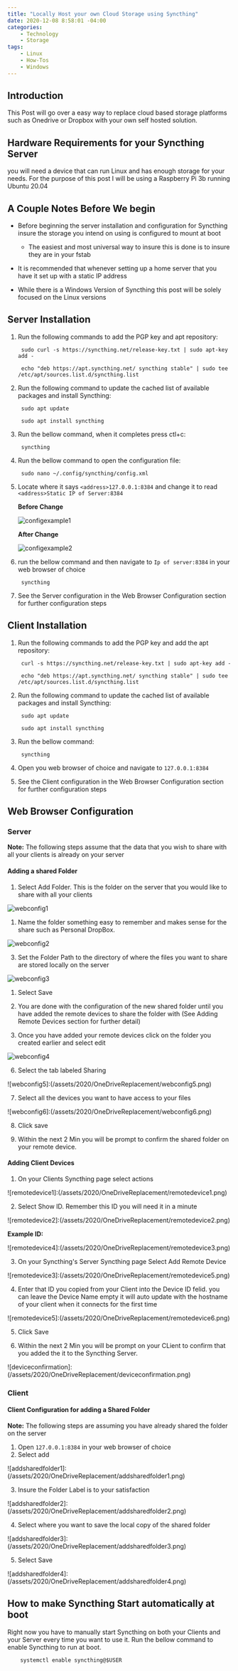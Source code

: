 ```yaml
---
title: "Locally Host your own Cloud Storage using Syncthing"
date: 2020-12-08 8:58:01 -04:00
categories:
    - Technology
    - Storage
tags:
    - Linux
    - How-Tos
    - Windows
---
```


## Introduction
This Post will go over a easy way to replace cloud based storage platforms such as Onedrive or Dropbox with your own self hosted solution.

## Hardware Requirements for your Syncthing Server
you will need a device that can run Linux and has enough storage for your needs. For the purpose of this post I will be using a Raspberry Pi 3b running Ubuntu 20.04

## A Couple Notes Before We begin
* Before beginning the server installation and configuration for Syncthing insure the storage you intend on using is configured to mount at boot      
  * The easiest and most universal way to insure this is done is to insure they are in your fstab

* It is recommended that whenever setting up a home server that you have it set up with a static IP address

* While there is a Windows Version of Syncthing this post will be solely focused on the Linux versions

## Server Installation
1. Run the following commands to add the PGP key and apt repository:

        sudo curl -s https://syncthing.net/release-key.txt | sudo apt-key add -

        echo "deb https://apt.syncthing.net/ syncthing stable" | sudo tee /etc/apt/sources.list.d/syncthing.list


2. Run the following command to update the cached list of available packages and install Syncthing:
        
        sudo apt update
        
        sudo apt install syncthing

3. Run the bellow command, when it completes press ctl+c:

        syncthing

4. Run the bellow command to open the configuration file:

        sudo nano ~/.config/syncthing/config.xml

5. Locate where it says ` <address>127.0.0.1:8384 ` and change it to read ` <address>Static IP of Server:8384`

    __Before Change__
    
    ![configexample1](/assets/2020/OneDriveReplacement/configexample1.png)

    __After Change__
    
    ![configexample2](/assets/2020/OneDriveReplacement/configexample2.png)

6. run the bellow command and then navigate to `Ip of server:8384` in your web browser of choice
        
        syncthing

7. See the Server configuration in the Web Browser Configuration section for further configuration steps

## Client Installation
1. Run the following commands to add the PGP key and add the apt repository:

        curl -s https://syncthing.net/release-key.txt | sudo apt-key add -

        echo "deb https://apt.syncthing.net/ syncthing stable" | sudo tee /etc/apt/sources.list.d/syncthing.list

2. Run the following command to update the cached list of available packages and install Syncthing:
        
        sudo apt update
        
        sudo apt install syncthing

3. Run the bellow command:

        syncthing

4. Open you web browser of choice and navigate to `127.0.0.1:8384`

5. See the Client configuration in the Web Browser Configuration section for further configuration steps

## Web Browser Configuration
### Server
__Note:__ The following steps assume that the data that you wish to share with all your clients is already on your server

#### Adding a shared Folder
1. Select Add Folder. This is the folder on the server that you would like to share with all your clients

![webconfig1](/assets/2020/OneDriveReplacement/webconfig1.png)

1. Name the folder something easy to remember and makes sense for the share such as Personal DropBox.

![webconfig2](/assets/2020/OneDriveReplacement/webconfig2.png)

3. Set the Folder Path to the directory of where the files you want to share are stored locally on the server

![webconfig3](/assets/2020/OneDriveReplacement/webconfig3.png)

1. Select Save

2. You are done with the configuration of the new shared folder until you have added the remote devices to share the folder with (See Adding Remote Devices section for further detail)

3. Once you have added your remote devices click on the folder you created earlier and select edit

![webconfig4](/assets/2020/OneDriveReplacement/webconfig4.png)

6. Select the tab labeled Sharing

![webconfig5]:(/assets/2020/OneDriveReplacement/webconfig5.png)

7. Select all the devices you want to have access to your files

![webconfig6]:(/assets/2020/OneDriveReplacement/webconfig6.png)

8. Click save

9. Within the next 2 Min you will be prompt to confirm the shared folder on your remote device.

#### Adding Client Devices
1. On your Clients Syncthing page select actions

![remotedevice1]:(/assets/2020/OneDriveReplacement/remotedevice1.png)

2. Select Show ID. Remember this ID you will need it in a minute

![remotedevice2]:(/assets/2020/OneDriveReplacement/remotedevice2.png)

__Example ID:__

![remotedevice4]:(/assets/2020/OneDriveReplacement/remotedevice3.png)

3. On your Syncthing's Server Syncthing page Select Add Remote Device

![remotedevice3]:(/assets/2020/OneDriveReplacement/remotedevice5.png)

4. Enter that ID you copied from your Client into the Device ID felid. you can leave the Device Name empty it will auto update with the hostname of your client when it connects for the first time

![remotedevice5]:(/assets/2020/OneDriveReplacement/remotedevice6.png)

5. Click Save

6. Within the next 2 Min you will be prompt on your CLient to confirm that you added the it to the Syncthing Server.

![deviceconfirmation]:(/assets/2020/OneDriveReplacement/deviceconfirmation.png)



### Client
#### Client Configuration for adding a Shared Folder
**Note:** The following steps are assuming you have already shared the folder on the server
1. Open `127.0.0.1:8384` in your web browser of choice
2. Select add

![addsharedfolder1]:(/assets/2020/OneDriveReplacement/addsharedfolder1.png)

3. Insure the Folder Label is to your satisfaction

![addsharedfolder2]:(/assets/2020/OneDriveReplacement/addsharedfolder2.png)

4. Select where you want to save the local copy of the shared folder

![addsharedfolder3]:(/assets/2020/OneDriveReplacement/addsharedfolder3.png)

5. Select Save

![addsharedfolder4]:(/assets/2020/OneDriveReplacement/addsharedfolder4.png)

## How to make Syncthing Start automatically at boot
Right now you have to manually start Syncthing on both your Clients and your Server every time you want to use it. Run the bellow command to enable Syncthing to run at boot.
        
        systemctl enable syncthing@$USER

